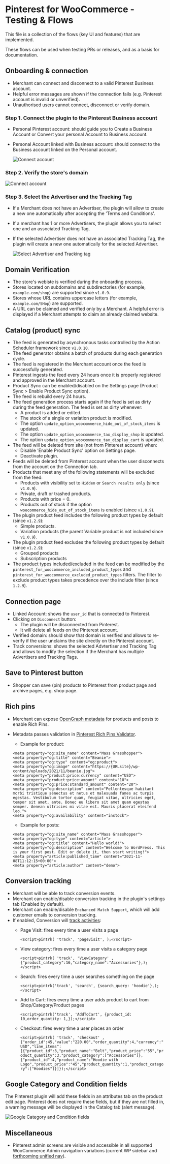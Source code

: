 # Pinterest for WooCommerce - Testing & Flows

This file is a collection of the flows (key UI and features) that are implemented.

These flows can be used when testing PRs or releases, and as a basis for documentation.

## Onboarding & connection

- Merchant can connect and disconnect to a valid Pinterest Business account.
- Helpful error messages are shown if the connection fails (e.g. Pinterest account is invalid or unverified).
- Unauthorised users cannot connect, disconnect or verify domain.

### Step 1. Connect the plugin to the Pinterest Business account

- Personal Pinterest account: should guide you to Create a Business Account or Convert your personal Account to Business account.
- Personal Account linked with Business account: should connect to the Business account linked on the Personal account.

  ![Connect account](./images/onboarding-connect-account.png)

### Step 2. Verify the store's domain

  ![Connect account](./images/onboarding-domain-verification.png)

### Step 3. Select the Advertiser and the Tracking Tag

- If a Merchant does not have an Advertiser, the plugin will allow to create a new one automatically after accepting the 'Terms and Conditions'.
- If a merchant has 1 or more Advertisers, the plugin allows you to select one and an associated Tracking Tag.
- If the selected Advertiser does not have an associated Tracking Tag, the plugin will create a new one automatically for the selected Advertiser.

  ![Select Advertiser and Tracking tag](./images/onboarding-select-advertiser.png)

## Domain Verification

- The store's webiste is verified during the onboarding process.
- Stores located on subdomains and subdirectories (for example, `example.com/shop`) are supported since `v1.0.9`.
- Stores whose URL contains uppercase letters (for example, `example.com/SHop`) are supported.
- A URL can be claimed and verified only by a Merchant. A helpful error is displayed if a Merchant attempts to claim an already claimed website.

## Catalog (product) sync

- The feed is generated by asynchronous tasks controlled by the Action Scheduler framework since `v1.0.10`.
- The feed generator obtains a batch of products during each generation cycle.
- The feed is registered in the Merchant account once the feed is successfully generated.
- Pinterest ingests the feed every 24 hours once it is properly registered and approved in the Merchant account.
- Product Sync can be enabled/disabled on the Settings page (Product Sync > Enable Product Sync option).
- The feed is rebuild every 24 hours.
- The feed generation process starts again if the feed is set as dirty during the feed generation. The feed is set as dirty whenever:
  - A product is added or edited.
  - The stock of a single or variation product is modified.
  - The option `update_option_woocommerce_hide_out_of_stock_items` is updated.
  - The option `update_option_woocommerce_tax_display_shop` is updated.
  - The option `update_option_woocommerce_tax_display_cart` is updated.
- The feed will be deleted from site (not from Pinterest account) when:
  - Disable 'Enable Product Sync' option on Settings page.
  - Deactivate plugin.
- Feeds will be deleted from Pinterest account when the user disconnects from the account on the Connection tab.
- Products that meet any of the following statements will be excluded from the feed:
  - Products with visibility set to `Hidden` or `Search results only` (since `v1.0.9`).
  - Private, draft or trashed products.
  - Products with price = 0.
  - Products out of stock if the option `woocommerce_hide_out_of_stock_items` is enabled (since `v1.0.9`).
- The plugin product feed includes the following product types by default (since `v1.2.9`):
  - Simple products.
  - Variation products (the parent Variable product is not included since `v1.0.9`).
- The plugin product feed excludes the following product types by default (since `v1.2.9`):
  - Grouped products
  - Subscription products
- The product types included/excluded in the feed can be modified by the `pinterest_for_woocommerce_included_product_types` and `pinterest_for_woocommerce_excluded_product_types` filters. The filter to exclude product types takes precedence over the include filter (since `1.2.9`).

## Connection page

- Linked Account: shows the `user_id` that is connected to Pinterest.
- Clicking on `Disconnect` button:
  - The plugin will be disconnected from Pinterest.
  - It will delete all feeds on the Pinterest account.
- Verified domain: should show that domain is verified and allows to re-verify if the user unclaims the site directly on the Pinterest account.
- Track conversions: shows the selected Advtertiser and Tracking Tag and allows to modify the selection if the Merchant has multiple Advertisers and Tracking Tags.

## Save to Pinterest button

- Shopper can save (pin) products to Pinterest from product page and archive pages, e.g. shop page.

## Rich pins

- Merchant can expose [OpenGraph metadata](https://ogp.me/) for products and posts to enable Rich Pins.
- Metadata passes validation in [Pinterest Rich Pins Validator](https://developers.pinterest.com/tools/url-debugger/).
  - Example for product:

  ```<meta property="og:url" content="https://{URLsite}/product/beanie/">
  <meta property="og:site_name" content="Mass Grasshopper">
  <meta property="og:title" content="Beanie">
  <meta property="og:type" content="og:product">
  <meta property="og:image" content="https://{URLsite}/wp-content/uploads/2021/11/beanie.jpg">
  <meta property="product:price:currency" content="USD">
  <meta property="product:price:amount" content="18">
  <meta property="og:price:standard_amount" content="20">
  <meta property="og:description" content="Pellentesque habitant morbi tristique senectus et netus et malesuada fames ac turpis egestas. Vestibulum tortor quam, feugiat vitae, ultricies eget, tempor sit amet, ante. Donec eu libero sit amet quam egestas semper. Aenean ultricies mi vitae est. Mauris placerat eleifend leo.">
  <meta property="og:availability" content="instock">
  ```

  - Example for posts:
  
  ```<meta property="og:url" content="https://{URLsite}/2021/11/08/hello-world/">
  <meta property="og:site_name" content="Mass Grasshopper">
  <meta property="og:type" content="article">
  <meta property="og:title" content="Hello world!">
  <meta property="og:description" content="Welcome to WordPress. This is your first post. Edit or delete it, then start writing!">
  <meta property="article:published_time" content="2021-11-08T11:12:15+00:00">
  <meta property="article:author" content="demo">
  ```
  
## Conversion tracking

- Merchant will be able to track conversion events.
- Merchant can enable/disable conversion tracking in the plugin's settings tab (Enabled by default).
- Merchant can enable/disable `Enchanced Match Support`, which will add customer emails to conversion tracking.
- If enabled, Conversion will [track activities](https://help.pinterest.com/en/business/article/track-conversions-with-pinterest-tag):
  - Page Visit: fires every time a user visits a page

    ```<script>pintrk( 'track', 'pagevisit', );</script>```

  - View category: fires every time a user visits a category page

    ```<script>pintrk( 'track', 'ViewCategory' , {"product_category":16,"category_name":"Accessories"},); </script>```

  - Search: fires every time a user searches something on the page

    ```<script>pintrk('track', 'search', {search_query: 'hoodie'},);</script>```

  - Add to Cart: fires every time a user adds product to cart from Shop/Category/Product pages

    ```<script>pintrk('track', 'AddToCart', {product_id: 10,order_quantity: 1,});</script>```

  - Checkout: fires every time a user places an order

    ```<script>pintrk( 'track', 'checkout' , {"order_id":45,"value":"220.00","order_quantity":4,"currency":"USD","line_items":[{"product_id":3,"product_name":"Belt","product_price":"55","product_quantity":3,"product_category":["Accessories"]},{"product_id":4,"product_name":"Hoodie with Logo","product_price":"45","product_quantity":1,"product_category":["Hoodies"]}]});</script>```

## Google Category and Condition fields

The Pinterest plugin will add these fields in an attributes tab on the product edit page. Pinterest does not require these fields, but if they are not filled in, a warning message will be displayed in the Catalog tab (alert message).

![Google Category and Condition fields](./images/google-category-condition.png)

## Miscellaneous

- Pinterest admin screens are visible and accessible in all supported WooCommerce Admin navigation variations (current WP sidebar and [forthcoming unified nav](https://developer.woo.com/2021/01/15/call-to-action-create-access-for-your-extension-in-the-new-woocommerce-navigation/)).
